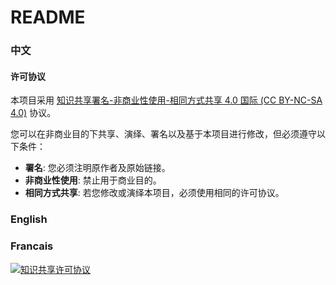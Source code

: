 ﻿# README
### 中文

#### 许可协议
本项目采用 [知识共享署名-非商业性使用-相同方式共享 4.0 国际 (CC BY-NC-SA 4.0)](https://creativecommons.org/licenses/by-nc-sa/4.0/deed.zh) 协议。

您可以在非商业目的下共享、演绎、署名以及基于本项目进行修改，但必须遵守以下条件：
- **署名**: 您必须注明原作者及原始链接。
- **非商业性使用**: 禁止用于商业目的。
- **相同方式共享**: 若您修改或演绎本项目，必须使用相同的许可协议。

### English

### Francais



[![知识共享许可协议](https://i.creativecommons.org/l/by-nc-sa/4.0/88x31.png)](https://creativecommons.org/licenses/by-nc-sa/4.0/deed.zh)
